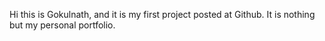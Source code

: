 Hi this is Gokulnath, and it is my first project posted at Github. It is nothing but my personal portfolio.
